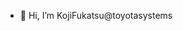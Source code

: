 - 👋 Hi, I’m KojiFukatsu@toyotasystems

<!---
KojiFukatsu/KojiFukatsu is a ✨ special ✨ repository because its `README.md` (this file) appears on your GitHub profile.
You can click the Preview link to take a look at your changes.
--->
